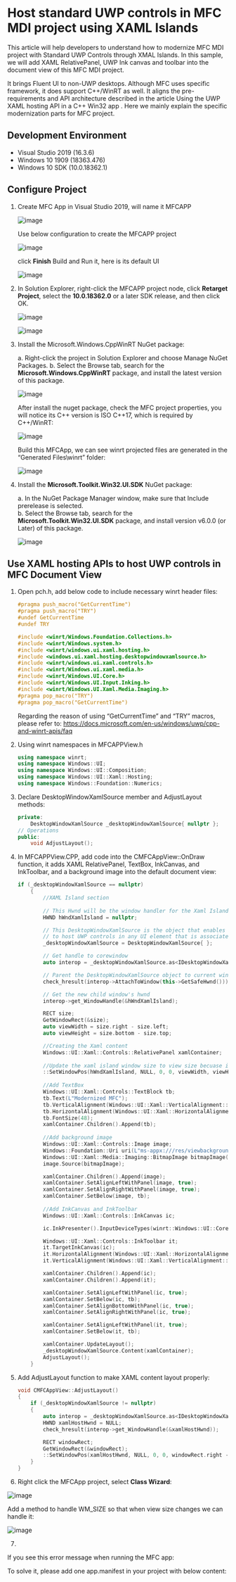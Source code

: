 
# Host standard UWP controls in MFC MDI project using XAML Islands

This article will help developers to understand how to modernize MFC MDI project with Standard UWP Controls through XMAL Islands. In this sample, we will add XAML RelativePanel, UWP Ink canvas and toolbar into the document view of this MFC MDI project.  

It brings Fluent UI to non-UWP desktops.
Although MFC uses specific framework, it does support C++/WinRT as well. It aligns the pre-requirements and API architecture described in the article Using the UWP XAML hosting API in a C++ Win32 app . Here we mainly explain the specific modernization parts for MFC project.

## Development Environment

* Visual Studio 2019 (16.3.6)  
* Windows 10 1909 (18363.476)  
* Windows 10 SDK (10.0.18362.1) 

## Configure Project

1. Create MFC App in Visual Studio 2019, will name it MFCAPP

   ![image](images/MFC/0.png)  

    Use below configuration to create the MFCAPP project
    
    ![image](images/MFC/1.png)  

    click **Finish** Build and Run it, here is its default UI

    ![image](images/MFC/2.png) 

    
  
2. In Solution Explorer, right-click the MFCAPP project node,    click **Retarget Project**, select the **10.0.18362.0** or    a later SDK release, and then click OK.
 
   ![image](images/MFC/3.png) 

   ![image](images/MFC/4.png) 
 
3.	Install the Microsoft.Windows.CppWinRT NuGet package:

    a.	Right-click the project in Solution Explorer and choose Manage NuGet Packages.
    b.	Select the Browse tab, search for the **Microsoft.Windows.CppWinRT** package, and install the latest version of this package.  

    ![image](images/MFC/5.png)  


    After install the nuget package, check the MFC project properties, you will notice its C++ version is ISO C++17, which is required by C++/WinRT:

    ![image](images/MFC/6.png)
 
    Build this MFCApp, we can see winrt projected files are generated in the “Generated Files\winrt” folder:

    ![image](images/MFC/7.png)
 

4.	Install the **Microsoft.Toolkit.Win32.UI.SDK** NuGet          package:

    a.	In the NuGet Package Manager window, make sure that Include prerelease is selected.  
    b.	Select the Browse tab, search for the **Microsoft.Toolkit.Win32.UI.SDK** package, and install version v6.0.0 (or Later) of this package.

    ![image](images/MFC/8.png)

## Use XAML hosting APIs to host  UWP controls in MFC Document View

1.  Open pch.h, add below code to include necessary winrt header files:

    ```C++
    #pragma push_macro("GetCurrentTime")
    #pragma push_macro("TRY")
    #undef GetCurrentTime
    #undef TRY

    #include <winrt/Windows.Foundation.Collections.h>
    #include <winrt/Windows.system.h>
    #include <winrt/windows.ui.xaml.hosting.h>
    #include <windows.ui.xaml.hosting.desktopwindowxamlsource.h>
    #include <winrt/windows.ui.xaml.controls.h>
    #include <winrt/Windows.ui.xaml.media.h>
    #include <winrt/Windows.UI.Core.h>
    #include <winrt/Windows.UI.Input.Inking.h>
    #include <winrt/Windows.UI.Xaml.Media.Imaging.h>
    #pragma pop_macro("TRY")
    #pragma pop_macro("GetCurrentTime")
    ```
    Regarding the reason of using “GetCurrentTime” and “TRY” macros, please refer to:
    https://docs.microsoft.com/en-us/windows/uwp/cpp-and-winrt-apis/faq

2.	Using winrt namespaces in MFCAPPView.h

    ```C++
    using namespace winrt;
    using namespace Windows::UI;
    using namespace Windows::UI::Composition;
    using namespace Windows::UI::Xaml::Hosting;
    using namespace Windows::Foundation::Numerics;
    ```
3.  Declare DesktopWindowXamlSource member and AdjustLayout       methods:

    ```C++
    private:
        DesktopWindowXamlSource _desktopWindowXamlSource{ nullptr };
    // Operations
    public:
        void AdjustLayout();
    ```
4.  In MFCAPPView.CPP, add code into the CMFCAppView::OnDraw function, it adds XAML RelativePanel, TextBox, InkCanvas, and InkToolbar, and a background image into the default document view:

    ```C++
    if (_desktopWindowXamlSource == nullptr)
        {
            //XAML Island section
            
            // This Hwnd will be the window handler for the Xaml Island: A child window that contains Xaml.  
            HWND hWndXamlIsland = nullptr;

            // This DesktopWindowXamlSource is the object that enables a non-UWP desktop application 
            // to host UWP controls in any UI element that is associated with a window handle (HWND).
            _desktopWindowXamlSource = DesktopWindowXamlSource{ };

            // Get handle to corewindow
            auto interop = _desktopWindowXamlSource.as<IDesktopWindowXamlSourceNative>();

            // Parent the DesktopWindowXamlSource object to current window
            check_hresult(interop->AttachToWindow(this->GetSafeHwnd()));

            // Get the new child window's hwnd 
            interop->get_WindowHandle(&hWndXamlIsland);

            RECT size;
            GetWindowRect(&size);
            auto viewWidth = size.right - size.left;
            auto viewHeight = size.bottom - size.top;

            //Creating the Xaml content
            Windows::UI::Xaml::Controls::RelativePanel xamlContainer;
            
            //Update the xaml island window size to view size becuase initially is 0,0
            ::SetWindowPos(hWndXamlIsland, NULL, 0, 0, viewWidth, viewHeight, SWP_SHOWWINDOW);
            
            //Add TextBox
            Windows::UI::Xaml::Controls::TextBlock tb;
            tb.Text(L"Modernized MFC");
            tb.VerticalAlignment(Windows::UI::Xaml::VerticalAlignment::Center);
            tb.HorizontalAlignment(Windows::UI::Xaml::HorizontalAlignment::Center);
            tb.FontSize(48);
            xamlContainer.Children().Append(tb);
            
            //Add background image
            Windows::UI::Xaml::Controls::Image image;
            Windows::Foundation::Uri uri(L"ms-appx:///res/viewbackground.png");
            Windows::UI::Xaml::Media::Imaging::BitmapImage bitmapImage(uri);
            image.Source(bitmapImage);

            xamlContainer.Children().Append(image);
            xamlContainer.SetAlignLeftWithPanel(image, true);
            xamlContainer.SetAlignRightWithPanel(image, true);
            xamlContainer.SetBelow(image, tb);
            
            //Add InkCanvas and InkToolbar
            Windows::UI::Xaml::Controls::InkCanvas ic;

            ic.InkPresenter().InputDeviceTypes(winrt::Windows::UI::Core::CoreInputDeviceTypes::Touch | winrt::Windows::UI::Core::CoreInputDeviceTypes::Mouse);

            Windows::UI::Xaml::Controls::InkToolbar it;
            it.TargetInkCanvas(ic);
            it.HorizontalAlignment(Windows::UI::Xaml::HorizontalAlignment::Left);
            it.VerticalAlignment(Windows::UI::Xaml::VerticalAlignment::Top);

            xamlContainer.Children().Append(ic);
            xamlContainer.Children().Append(it);

            xamlContainer.SetAlignLeftWithPanel(ic, true);
            xamlContainer.SetBelow(ic, tb);
            xamlContainer.SetAlignBottomWithPanel(ic, true);
            xamlContainer.SetAlignRightWithPanel(ic, true);

            xamlContainer.SetAlignLeftWithPanel(it, true);
            xamlContainer.SetBelow(it, tb);

            xamlContainer.UpdateLayout();
            _desktopWindowXamlSource.Content(xamlContainer);
            AdjustLayout();
        }
    ```
5.  Add AdjustLayout function to make XAML content layout properly:

    ```C++
    void CMFCAppView::AdjustLayout()
    {
        if (_desktopWindowXamlSource != nullptr)
        {
            auto interop = _desktopWindowXamlSource.as<IDesktopWindowXamlSourceNative>();
            HWND xamlHostHwnd = NULL;
            check_hresult(interop->get_WindowHandle(&xamlHostHwnd));

            RECT windowRect;
            GetWindowRect(&windowRect);
            ::SetWindowPos(xamlHostHwnd, NULL, 0, 0, windowRect.right - windowRect.left, windowRect.bottom - windowRect.top, SWP_SHOWWINDOW);
        }
    }
    ```
6.  Right click the MFCApp project, select **Class Wizard**:

![image](images/MFC/9.png)

Add a method to handle WM_SIZE so that when view size changes we can handle it:

![image](images/MFC/10.png)

7.  

If  you see this error message when running the MFC app:
 
To solve it, please add one app.manifest in your project with below content:

<?xml version="1.0" encoding="UTF-8"?>
<assembly xmlns="urn:schemas-microsoft-com:asm.v1" manifestVersion="1.0">
  <compatibility xmlns="urn:schemas-microsoft-com:compatibility.v1">
    <application>
      <!-- Windows 10 -->
      <maxversiontested Id="10.0.18362.0"/>
      <supportedOS Id="{8e0f7a12-bfb3-4fe8-b9a5-48fd50a15a9a}" />
    </application>
  </compatibility>
</assembly>

 

 

 
